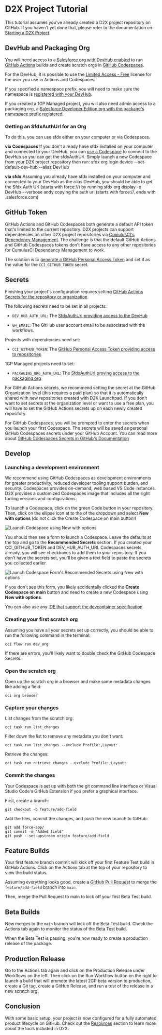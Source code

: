 # D2X Project Tutorial

This tutorial assumes you've already created a D2X project repository on GitHub. If you haven't yet done that, please refer to the documentation on [Starting a D2X Project](index.md#starting-a-d2x-project).

## DevHub and Packaging Org

You will need access to a [Salesforce org with DevHub enabled](https://developer.salesforce.com/docs/atlas.en-us.sfdx_dev.meta/sfdx_dev/sfdx_setup_enable_devhub.htm) to run [GitHub Actions](https://docs.github.com/en/actions) builds and create scratch orgs in [GitHub Codespaces](https://docs.github.com/en/codespaces/overview).

For the DevHub, it is possible to use the [Limited Access - Free](https://developer.salesforce.com/docs/atlas.en-us.sfdx_dev.meta/sfdx_dev/dev_hub_license.htm?q=limited%20access) license for the user you use in Actions and Codespaces.

If you specified a namespace prefix, you will need to make sure the namespace is [registered with your DevHub](https://developer.salesforce.com/docs/atlas.en-us.sfdx_dev.meta/sfdx_dev/sfdx_dev_unlocked_pkg_create_namespace.htm?q=namespace).

If you created a 1GP Managed project, you will also need admin access to a packaging org, a [Salesforce Developer Edition org with the package's namespace prefix registered](https://developer.salesforce.com/docs/atlas.en-us.pkg1_dev.meta/pkg1_dev/register_namespace_prefix.htm).

### Getting an SfdxAuthUrl for an Org

To do this, you can use sfdx either on your computer or via Codespaces.

**via Codespaces** If you don't already have sfdx installed on your computer and connected to your DevHub, you can [use a Codespace](#launching-a-development-environment) to connect to the DevHub so you can get the sfdxAuthUrl. Simply launch a new Codespace from your D2X project repository then run: sfdx org login device --set-default-dev-hub --alias DevHub

**via sfdx** Assuming you already have sfdx installed on your computer and connected to your DevHub as the alias DevHub, you should be able to get the Sfdx Auth Url (starts with force://) by running sfdx org display -o DevHub --verbose andy copying the auth url (starts with force://, ends with .salesforce.com)

## GitHub Token

GitHub Actions and GitHub Codespaces both generate a default API token that's limited to the current repository. D2X projects can support dependencies on other D2X project repositories via [CumulusCI's Dependency Management](https://cumulusci.readthedocs.io/en/stable/dev.html#manage-dependencies). The challenge is that the default GitHub Actions and GitHub Codespaces tokens don't have access to any other repositories for CumulusCI Dependency Management to work.

The solution is to [generate a GitHub Personal Access Token](https://docs.github.com/en/authentication/keeping-your-account-and-data-secure/managing-your-personal-access-tokens) and set it as the value for the `CCI_GITHUB_TOKEN` secret.

## Secrets

Finishing your project's configuration requires setting [GitHub Actions Secrets for the repository or organization](https://docs.github.com/en/actions/security-guides/using-secrets-in-github-actions).

The following secrets need to be set in all projects:

* `DEV_HUB_AUTH_URL`: The [SfdxAuthUrl providing access to the DevHub](#devhub-and-packaging-org)

* `GH_EMAIL`: The GitHub user account email to be associated with the workflows.

Projects with dependencies need set:

* `CCI_GITHUB_TOKEN`: The [GitHub Personal Access Token providing access to repositories](#github-token)

1GP Managed projects need to set:

* `PACKAGING_ORG_AUTH_URL`: The [SfdxAuthUrl proving access to the packaging org](#devhub-and-packaging-org)

For GitHub Actions secrets, we recommend setting the secret at the GitHub Organization level (this requires a paid plan) so that it is automatically shared with new repositories created with D2X Launchpad. If you don't want to set secrets at the organization level or want to use a free plan, you will have to set the GitHub Actions secrets up on each newly created repository.

For GitHub Codespaces, you will be prompted to enter the secrets when you launch your first Codespace. The secrets will be saved as personal GitHub Codespaces secrets under your GitHub Account. You can read more about [GitHub Codespaces Secrets in GitHub's Documentation](https://docs.github.com/en/codespaces/managing-codespaces-for-your-organization/managing-secrets-for-your-repository-and-organization-for-github-codespaces#recommended-secrets-for-a-repository)

## Develop

### Launching a development environment

We recommend using GitHub Codespaces as development environments for greater productivity, reduced developer tooling support burden, and security. Codespaces provides on-demand, web based VS Code instances. D2X provides a customized Codespaces image that includes all the right tooling versions and configurations.

To launch a Codespace, click on the green Code button in your repository. Then, click on the ellipse icon at to the of the dropdown and select **New with options** (do not click the Create Codespace on main button!)

![Launch Codespace using New with options](assets/images/Codespaces-New-with-options.png)

You should then see a form to launch a Codespace. Leave the defaults at the top and go to the **Recommended Secrets** section. If you created your CCI_GITHUB_TOKEN and DEV_HUB_AUTH_URL Codespaces secrets already, you will see checkboxes to add them to your repository. If you don't have the secrets set, you'll be given a text field to paste the secrets you collected earlier.

![Launch Codespace Form's Recommended Secrets using New with options](assets/images/Codespaces-New-with-options-form.png)

If you don't see this form, you likely accidentally clicked the **Create Codespace on main** button and need to create a new Codespace using  **New with options**.

You can also use any [IDE that support the devcontainer specification](https://containers.dev/supporting).

### Creating your first scratch org

Assuming you have all your secrets set up correctly, you should be able to run the following command in the terminal:

```
cci flow run dev_org
```

If there are errors, you'll likely want to double check the GitHub Codespace Secrets.

### Open the scratch org

Open up the scratch org in a browser and make some metadata changes like adding a field:

```
cci org browser
```

### Capture your changes

List changes from the scratch org:
```
cci task run list_changes
```

Filter down the list to remove any metadata you don't want:
```
cci task run list_changes --exclude Profile:,Layout:
```

Retrieve the changes:
```
cci task run retrieve_changes --exclude Profile:,Layout:
```

### Commit the changes

Your Codespace is set up with both the git command line interface or Visual Studio Code's GitHub Extension if you prefer a graphical interface.

First, create a branch:
```
git checkout -b feature/add-field
```

Add the files, commit the changes, and push the new branch to GitHub:
```
git add force-app/
git commit -m "Added field"
git push --set-upstream origin feature/add-field
```

## Feature Builds

Your first feature branch commit will kick off your first Feature Test build in GitHub Actions. Click on the Actions tab at the top of your repository to view the build status.

Assuming everything looks good, create a [GitHub Pull Request](https://docs.github.com/en/pull-requests/collaborating-with-pull-requests/proposing-changes-to-your-work-with-pull-requests/creating-a-pull-request) to merge the `feature/add-field` branch into `main`.

Then, merge the Pull Request to main to kick off your first Beta Test build.

## Beta Builds

New merges to the `main` branch will kick off the Beta Test build. Check the Actions tab again to monitor the status of the Beta Test build.

When the Beta Test is passing, you're now ready to create a production release of the package.

## Production Release

Go to the Actions tab again and click on the Production Release under Workflows on the left. Then click on the Run Workflow button on the right to launch a build that will promote the latest 2GP beta version to production, create a Git tag, create a GitHub Release, and run a test of the release in a new scratch org.

## Conclusion

With some basic setup, your project is now configured for a fully automated product lifecycle on GitHub. Check out the [Resources](index.md#resources) section to learn more about the tools included in D2X.

